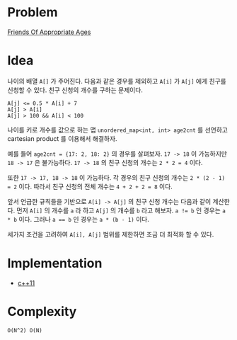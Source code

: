 # Problem

[Friends Of Appropriate Ages](https://leetcode.com/problems/friends-of-appropriate-ages/)

# Idea

나이의 배열 `A[]` 가 주어진다. 다음과 같은 경우를 제외하고 
`A[i]` 가 `A[j]` 에게 친구를 신청할 수 있다. 친구 신청의
개수를 구하는 문제이다.

```
A[j] <= 0.5 * A[i] + 7
A[j] > A[i]
A[j] > 100 && A[i] < 100
```

나이를 키로 개수를 값으로 하는 맵 `unordered_map<int, int> age2cnt` 를 선언하고 cartesian product 를 이용해서 해결하자.

예를 들어 `age2cnt = {17: 2, 18: 2}` 의 경우를 살펴보자.
`17 -> 18` 이 가능하지만 `18 -> 17` 은 불가능하다. `17 -> 18` 의 친구 신청의 개수는 `2 * 2 = 4` 이다.

또한 `17 -> 17, 18 -> 18` 이 가능하다. 각 경우의 친구 신청의 개수는 `2 * (2 - 1) = 2` 이다. 따라서 친구 신청의 전체 개수는 `4 + 2 + 2 = 8` 이다.

앞서 언급한 규칙들을 기반으로 `A[i] -> A[j]` 의 친구 신청 개수는 다음과 같이 계산한다.
먼저 `A[i]` 의 개수를 `a` 라 하고 `A[j]` 의 개수를 `b` 라고 해보자.
`a != b` 인 경우는 `a * b` 이다. 그러나 `a == b` 인 경우는 `a * (b - 1)` 이다.

세가지 조건을 고려하여 `A[i], A[j]` 범위를 제한하면 조금 더 
최적화 할 수 있다.

# Implementation

* [c++11](a.cpp)

# Complexity

```
O(N^2) O(N)
```